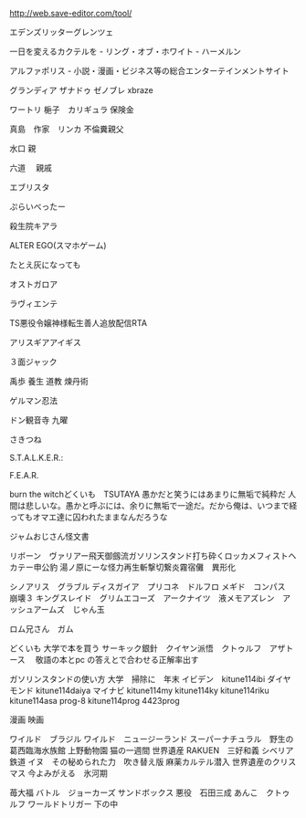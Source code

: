 http://web.save-editor.com/tool/

エデンズリッターグレンツェ

一日を変えるカクテルを - リング・オブ・ホワイト - ハーメルン

アルファポリス - 小説・漫画・ビジネス等の総合エンターテインメントサイト

グランディア
ザナドゥ
ゼノブレ
xbraze

ワートリ
梔子　カリギュラ
保険金

真島　作家　リンカ
不倫糞親父

水口
親

六道　
親戚







エブリスタ

ぷらいべったー

殺生院キアラ

ALTER EGO(スマホゲーム)


たとえ灰になっても

オストガロア

ラヴィエンテ

TS悪役令嬢神様転生善人追放配信RTA

 アリスギアアイギス
 
 ３面ジャック
 
禹歩
養生
道教
煉丹術

ゲルマン忍法

ドン観音寺
九曜

さきつね

S.T.A.L.K.E.R.:


F.E.A.R.



burn the witchどくいも　TSUTAYA
愚かだと笑うにはあまりに無垢で純粋だ
人間は悲しいな。愚かと呼ぶには、余りに無垢で一途だ。だから俺は、いつまで経ってもオマエ達に囚われたままなんだろうな

ジャムおじさん怪文書 


リボーン　ヴァリアー飛天御劔流ガソリンスタンド打ち砕くロッカメフィストヘカテー申公豹
湯ノ原にーな怪力再生斬撃切繋炎霧宿儺　異形化



シノアリス　グラブル
ディスガイア　プリコネ　ドルフロ
メギド　コンパス　崩壊３
キングスレイド　グリムエコーズ　アークナイツ　液メモアズレン　アッシュアームズ　じゃん玉



ロム兄さん　ガム　

どくいも  大学で本を買う
サーキック銀針　クイヤン派悟　クトゥルフ　アザトース　 敬語の本とpc の答えとで合わせる正解率出す

ガソリンスタンドの使い方 大学　掃除に　年末
イビデン　kitune114ibi ダイヤモンド kitune114daiya マイナビ kitune114my kitune114ky kitune114riku kitune114asa
prog-8 kitune114prog 4423prog

漫画 映画

ワイルド　ブラジル
ワイルド　ニュージーランド
スーパーナチュラル　野生の
葛西臨海水族館
上野動物園
猫の一週間
世界遺産
RAKUEN　三好和義
シベリア鉄道
イヌ　その秘められた力　吹き替え版
麻薬カルテル潜入
世界遺産のクリスマス
今よみがえる　氷河期


苺大福
バトル　ジョーカーズ
サンドボックス
悪役　石田三成
あんこ　クトゥルフ
ワールドトリガー
下の中
